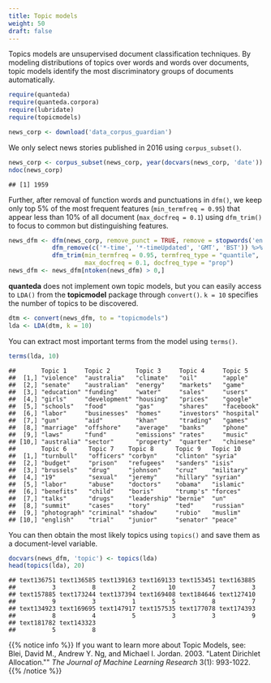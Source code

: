 ```yaml
---
title: Topic models
weight: 50
draft: false
---
```


Topics models are unsupervised document classification techniques. By modeling distributions of topics over words and words over documents, topic models identify the most discriminatory groups of documents automatically. 


```r
require(quanteda)
require(quanteda.corpora)
require(lubridate)
require(topicmodels)
```


```r
news_corp <- download('data_corpus_guardian')
```



We only select news stories published in 2016 using `corpus_subset()`. 


```r
news_corp <- corpus_subset(news_corp, year(docvars(news_corp, 'date')) >= 2016)
ndoc(news_corp)
```

```
## [1] 1959
```

Further, after removal of function words and punctuations in `dfm()`, we keep only top 5% of the most frequent features (`min_termfreq = 0.95`) that appear less than 10% of all document (`max_docfreq = 0.1`)
 using `dfm_trim()` to focus to common but distinguishing features.


```r
news_dfm <- dfm(news_corp, remove_punct = TRUE, remove = stopwords('en')) %>% 
            dfm_remove(c('*-time', '*-timeUpdated', 'GMT', 'BST')) %>% 
            dfm_trim(min_termfreq = 0.95, termfreq_type = "quantile", 
                     max_docfreq = 0.1, docfreq_type = "prop")
news_dfm <- news_dfm[ntoken(news_dfm) > 0,]
```

**quanteda** does not implement own topic models, but you can easily access to `LDA()` from the **topicmodel** package through `convert()`. `k = 10` specifies the number of topics to be discovered.


```r
dtm <- convert(news_dfm, to = "topicmodels")
lda <- LDA(dtm, k = 10)
```

You can extract most important terms from the model using `terms()`.


```r
terms(lda, 10)
```

```
##       Topic 1     Topic 2       Topic 3     Topic 4     Topic 5   
##  [1,] "violence"  "australia"   "climate"   "oil"       "apple"   
##  [2,] "senate"    "australian"  "energy"    "markets"   "game"    
##  [3,] "education" "funding"     "water"     "sales"     "users"   
##  [4,] "girls"     "development" "housing"   "prices"    "google"  
##  [5,] "schools"   "food"        "gas"       "shares"    "facebook"
##  [6,] "labor"     "businesses"  "homes"     "investors" "hospital"
##  [7,] "gun"       "aid"         "khan"      "trading"   "games"   
##  [8,] "marriage"  "offshore"    "average"   "banks"     "phone"   
##  [9,] "laws"      "fund"        "emissions" "rates"     "music"   
## [10,] "australia" "sector"      "property"  "quarter"   "chinese" 
##       Topic 6      Topic 7    Topic 8      Topic 9   Topic 10  
##  [1,] "turnbull"   "officers" "corbyn"     "clinton" "syria"   
##  [2,] "budget"     "prison"   "refugees"   "sanders" "isis"    
##  [3,] "brussels"   "drug"     "johnson"    "cruz"    "military"
##  [4,] "19"         "sexual"   "jeremy"     "hillary" "syrian"  
##  [5,] "labor"      "abuse"    "doctors"    "obama"   "islamic" 
##  [6,] "benefits"   "child"    "boris"      "trump's" "forces"  
##  [7,] "talks"      "drugs"    "leadership" "bernie"  "un"      
##  [8,] "summit"     "cases"    "tory"       "ted"     "russian" 
##  [9,] "photograph" "criminal" "shadow"     "rubio"   "muslim"  
## [10,] "english"    "trial"    "junior"     "senator" "peace"
```

You can then obtain the most likely topics using `topics()` and save them as a document-level variable.


```r
docvars(news_dfm, 'topic') <- topics(lda)
head(topics(lda), 20)
```

```
## text136751 text136585 text139163 text169133 text153451 text163885 
##          3          8          2         10          7          3 
## text157885 text173244 text137394 text169408 text184646 text127410 
##          9          3          1          5          8          7 
## text134923 text169695 text147917 text157535 text177078 text174393 
##          8          4          5          3          3          9 
## text181782 text143323 
##          5          8
```

{{% notice info %}}
If you want to learn more about Topic Models, see:  
Blei, David M., Andrew Y. Ng, and Michael I. Jordan. 2003. "Latent Dirichlet Allocation."" _The Journal of Machine Learning Research_ 3(1): 993-1022.
{{% /notice %}}

